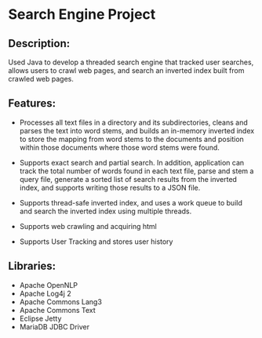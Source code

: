 # Search Engine Project

## Description:

Used Java to develop a threaded search engine that tracked user searches, allows users to crawl web pages, and search an inverted index built from crawled web pages.

## Features:
  - Processes all text files in a directory and its subdirectories, cleans and parses the text into word stems, and builds an in-memory inverted index to store the mapping from word stems to the documents and position within those documents where those word stems were found.

  - Supports exact search and partial search. In addition, application can track the total number of words found in each text file, parse and stem a query file, generate a sorted list of search results from the inverted index, and supports writing those results to a JSON file.

  - Supports thread-safe inverted index, and uses a work queue to build and search the inverted index using multiple threads.

  - Supports web crawling and acquiring html

  - Supports User Tracking and stores user history
## Libraries:
  - Apache OpenNLP
  - Apache Log4j 2
  - Apache Commons Lang3
  - Apache Commons Text
  - Eclipse Jetty
  - MariaDB JDBC Driver
